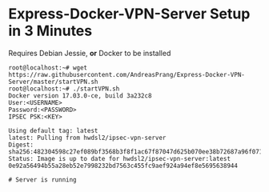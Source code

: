 # Express-Docker-VPN-Server Setup in 3 Minutes

Requires Debian Jessie, __or__ Docker to be installed


```
root@localhost:~# wget https://raw.githubusercontent.com/AndreasPrang/Express-Docker-VPN-Server/master/startVPN.sh
root@localhost:~# ./startVPN.sh 
Docker version 17.03.0-ce, build 3a232c8
User:<USERNAME>
Password:<PASSWORD>
IPSEC PSK:<KEY>

Using default tag: latest
latest: Pulling from hwdsl2/ipsec-vpn-server
Digest: sha256:482304598c27ef089bf3568b3f8f1ac67f87047d625b070ee38b72687a96f071
Status: Image is up to date for hwdsl2/ipsec-vpn-server:latest
0e92a56494b55a28eb52e7998232bd7563c455fc9aef924a94ef8e5695638944

# Server is running
```
